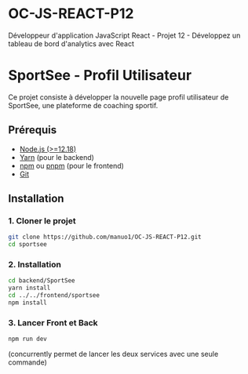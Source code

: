 # OC-JS-REACT-P12
Développeur d'application JavaScript React - Projet 12 - Développez un tableau de bord d'analytics avec React

# SportSee - Profil Utilisateur

Ce projet consiste à développer la nouvelle page profil utilisateur de SportSee, une plateforme de coaching sportif.

## Prérequis

- [Node.js (>=12.18)](https://nodejs.org/)
- [Yarn](https://classic.yarnpkg.com/) (pour le backend)
- [npm](https://www.npmjs.com/) ou [pnpm](https://pnpm.io/) (pour le frontend)
- [Git](https://git-scm.com/)

## Installation

### 1. Cloner le projet

```bash
git clone https://github.com/manuo1/OC-JS-REACT-P12.git
cd sportsee
```

### 2. Installation 

```bash
cd backend/SportSee
yarn install
cd ../../frontend/sportsee 
npm install
```

### 3. Lancer Front et Back

```bash
npm run dev
```
(concurrently permet de lancer les deux services avec une seule commande)


